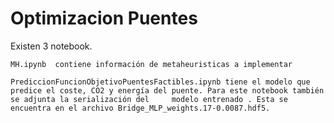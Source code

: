 # Optimizacion Puentes

Existen 3 notebook. 

    MH.ipynb  contiene información de metaheuristicas a implementar
    
    PrediccionFuncionObjetivoPuentesFactibles.ipynb tiene el modelo que predice el coste, CO2 y energía del puente. Para este notebook también se adjunta la serialización del     modelo entrenado . Esta se encuentra en el archivo Bridge_MLP_weights.17-0.0087.hdf5. 
    
